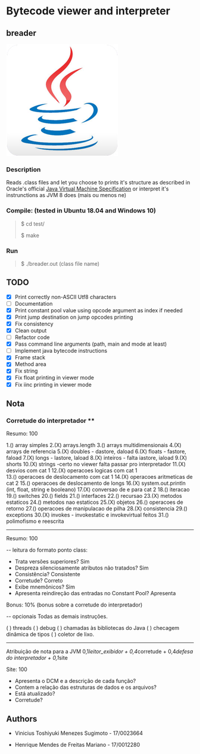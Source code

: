 # Bytecode viewer and interpreter

## breader

![Java 8 Logo](./.javasrc/javalogo.jpg "Java Logo")

### Description

Reads .class files and let you choose to prints it's structure as described in Oracle's official [Java Virtual Machine Specification](https://docs.oracle.com/javase/specs/jvms/se7/html/jvms-4.html "Documentation") or interpret it's instrunctions as JVM 8 does (mais ou menos ne)

### Compile: (tested in Ubuntu 18.04 and Windows 10)

>$ cd test/
>
>$ make

### Run

>$ ./breader.out (class file name)

## TODO

- [x] Print correctly non-ASCII Utf8 characters
- [ ] Documentation
- [x] Print constant pool value using opcode argument as index if needed
- [x] Print jump destination on jump opcodes printing
- [x] Fix consistency
- [x] Clean output
- [ ] Refactor code
- [x] Pass command line arguments (path, main and mode at least)
- [ ] Implement java bytecode instructions
- [x] Frame stack
- [x] Method area
- [x] Fix string
- [x] Fix float printing in viewer mode
- [x] Fix iinc printing in viewer mode

## Nota

### Corretude do interpretador **

Resumo: 100

1.() array simples
2.(X) arrays.length
3.() arrays multidimensionais
4.(X) arrays de referencia
5.(X) doubles - dastore, daload
6.(X) floats - fastore, faload
7.(X) longs - lastore, laload
8.(X) inteiros - falta iastore, iaload
9.(X) shorts
10.(X) strings -certo no viewer falta passar pro interpretador
11.(X) desvios com cat 1
12.(X) operacoes logicas com cat 1  
13.() operacoes de deslocamento com cat 1
14.(X) operacoes aritmeticas de cat 2
15.() operacoes de deslocamento de longs
16.(X) system.out.println (int, float, string e booleano)
17.(X) conversao de e para cat 2
18.() iteracao
19.() switches
20.() fields
21.() interfaces
22.() recursao
23.(X) metodos estaticos
24.() metodos nao estaticos
25.(X) objetos
26.() operacoes de retorno
27.() operacoes de manipulacao de pilha
28.(X) consistencia
29.() exceptions
30.(X) invokes - invokestatic e invokevirtual feitos
31.() polimofismo e reescrita

-------------------------

Resumo: 100

-- leitura do formato ponto class:

- Trata versões superiores? Sim
- Despreza silenciosamente atributos não tratados? Sim
- Consistência? Consistente
- Corretude? Correto
- Exibe mnemônicos? Sim
- Apresenta reindireção das entradas no Constant Pool? Apresenta

Bonus: 10% (bonus sobre a corretude do interpretador)

--  opcionais
Todas as demais instruções.

( ) threads
( ) debug
( ) chamadas às bibliotecas do Java
( ) checagem dinâmica de tipos
( ) coletor de lixo.

-------------------------

Atribuição de nota para a JVM
0,1*leitor_exibidor + 0,4*corretude + 0,4*defesa do interpretador + 0,1*site

Site: 100

- Apresenta o DCM e a descrição de cada função?
- Contem a relação das estruturas de dados e os arquivos?
- Está atualizado?
- Corretude?

## Authors

- Vinicius Toshiyuki Menezes Sugimoto - 17/0023664

- Henrique Mendes de Freitas Mariano - 17/0012280
